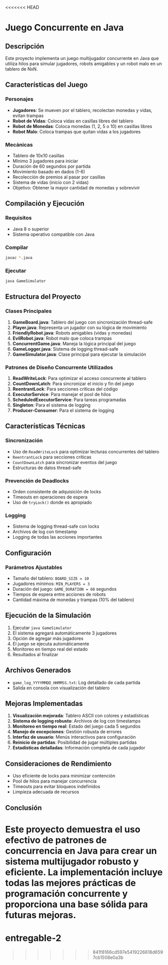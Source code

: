 <<<<<<< HEAD
# Juego Concurrente en Java

## Descripción
Este proyecto implementa un juego multijugador concurrente en Java que utiliza hilos para simular jugadores, robots amigables y un robot malo en un tablero de NxN.

## Características del Juego

### Personajes
- **Jugadores**: Se mueven por el tablero, recolectan monedas y vidas, evitan trampas
- **Robot de Vidas**: Coloca vidas en casillas libres del tablero
- **Robot de Monedas**: Coloca monedas (1, 2, 5 o 10) en casillas libres
- **Robot Malo**: Coloca trampas que quitan vidas a los jugadores

### Mecánicas
- Tablero de 10x10 casillas
- Mínimo 3 jugadores para iniciar
- Duración de 60 segundos por partida
- Movimiento basado en dados (1-6)
- Recolección de premios al pasar por casillas
- Sistema de vidas (inicio con 2 vidas)
- Objetivo: Obtener la mayor cantidad de monedas y sobrevivir

## Compilación y Ejecución

### Requisitos
- Java 8 o superior
- Sistema operativo compatible con Java

### Compilar
```bash
javac *.java
```

### Ejecutar
```bash
java GameSimulator
```

## Estructura del Proyecto

### Clases Principales

1. **GameBoard.java**: Tablero del juego con sincronización thread-safe
2. **Player.java**: Representa un jugador con su lógica de movimiento
3. **FriendlyRobot.java**: Robots amigables (vidas y monedas)
4. **EvilRobot.java**: Robot malo que coloca trampas
5. **ConcurrentGame.java**: Maneja la lógica principal del juego
6. **GameLogger.java**: Sistema de logging thread-safe
7. **GameSimulator.java**: Clase principal para ejecutar la simulación

### Patrones de Diseño Concurrente Utilizados

1. **ReadWriteLock**: Para optimizar el acceso concurrente al tablero
2. **CountDownLatch**: Para sincronizar el inicio y fin del juego
3. **ReentrantLock**: Para secciones críticas del código
4. **ExecutorService**: Para manejar el pool de hilos
5. **ScheduledExecutorService**: Para tareas programadas
6. **Singleton**: Para el sistema de logging
7. **Producer-Consumer**: Para el sistema de logging

## Características Técnicas

### Sincronización
- Uso de `ReadWriteLock` para optimizar lecturas concurrentes del tablero
- `ReentrantLock` para secciones críticas
- `CountDownLatch` para sincronizar eventos del juego
- Estructuras de datos thread-safe

### Prevención de Deadlocks
- Orden consistente de adquisición de locks
- Timeouts en operaciones de espera
- Uso de `tryLock()` donde es apropiado

### Logging
- Sistema de logging thread-safe con locks
- Archivos de log con timestamp
- Logging de todas las acciones importantes

## Configuración

### Parámetros Ajustables
- Tamaño del tablero: `BOARD_SIZE = 10`
- Jugadores mínimos: `MIN_PLAYERS = 3`
- Duración del juego: `GAME_DURATION = 60` segundos
- Tiempos de espera entre acciones de robots
- Cantidad máxima de monedas y trampas (10% del tablero)

## Ejecución de la Simulación

1. Ejecutar `java GameSimulator`
2. El sistema agregará automáticamente 3 jugadores
3. Opción de agregar más jugadores
4. El juego se ejecuta automáticamente
5. Monitoreo en tiempo real del estado
6. Resultados al finalizar

## Archivos Generados

- `game_log_YYYYMMDD_HHMMSS.txt`: Log detallado de cada partida
- Salida en consola con visualización del tablero

## Mejoras Implementadas

1. **Visualización mejorada**: Tablero ASCII con colores y estadísticas
2. **Sistema de logging robusto**: Archivos de log con timestamps
3. **Monitoreo en tiempo real**: Estado del juego cada 5 segundos
4. **Manejo de excepciones**: Gestión robusta de errores
5. **Interfaz de usuario**: Menús interactivos para configuración
6. **Reinicio de partidas**: Posibilidad de jugar múltiples partidas
7. **Estadísticas detalladas**: Información completa de cada jugador

## Consideraciones de Rendimiento

- Uso eficiente de locks para minimizar contención
- Pool de hilos para manejar concurrencia
- Timeouts para evitar bloqueos indefinidos
- Limpieza adecuada de recursos

## Conclusión

Este proyecto demuestra el uso efectivo de patrones de concurrencia en Java para crear un sistema multijugador robusto y eficiente. La implementación incluye todas las mejores prácticas de programación concurrente y proporciona una base sólida para futuras mejoras.
=======
# entregable-2
>>>>>>> 841f8166cd597e5419226618d6597cb1508e0a3b
